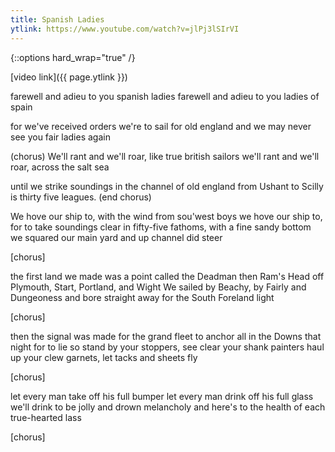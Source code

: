 ```yaml
---
title: Spanish Ladies
ytlink: https://www.youtube.com/watch?v=jlPj3lSIrVI
---
```


{::options hard_wrap="true" /}

[video link]({{ page.ytlink }})


farewell and adieu to you spanish ladies
farewell and adieu to you ladies of spain

for we've received orders we're to sail for old england
and we may never see you fair ladies again

(chorus)
We'll rant and we'll roar, like true british sailors
we'll rant and we'll roar, across the salt sea

until we strike soundings in the channel of old england
from Ushant to Scilly is thirty five leagues.
(end chorus)

We hove our ship to, with the wind from sou'west boys
we hove our ship to, for to take soundings clear
in fifty-five fathoms, with a fine sandy bottom
we squared our main yard and up channel did steer

[chorus]

the first land we made was a point called the Deadman
then Ram's Head off Plymouth, Start, Portland, and Wight
We sailed by Beachy, by Fairly and Dungeoness
and bore straight away for the South Foreland light

[chorus]

then the signal was made for the grand fleet to anchor
all in the Downs that night for to lie
so stand by your stoppers, see clear your shank painters
haul up your clew garnets, let tacks and sheets fly

[chorus]

let every man take off his full bumper
let every man drink off his full glass
we'll drink to be jolly and drown melancholy
and here's to the health of each true-hearted lass

[chorus]
